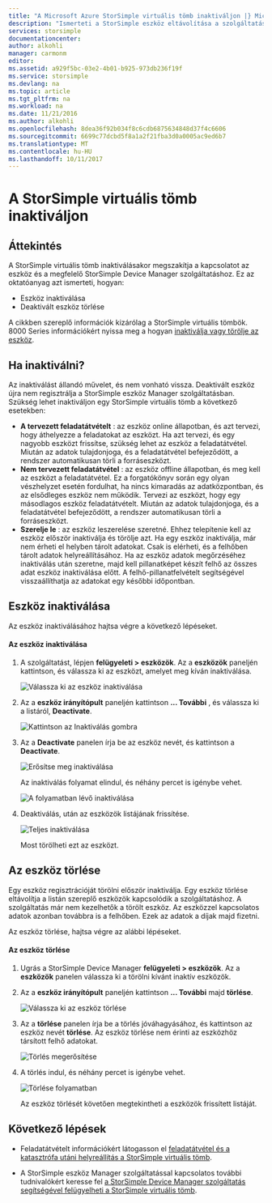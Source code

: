 ```yaml
---
title: "A Microsoft Azure StorSimple virtuális tömb inaktiváljon |} Microsoft Docs"
description: "Ismerteti a StorSimple eszköz eltávolítása a szolgáltatás első inaktiválása és törlését is."
services: storsimple
documentationcenter: 
author: alkohli
manager: carmonm
editor: 
ms.assetid: a929f5bc-03e2-4b01-b925-973db236f19f
ms.service: storsimple
ms.devlang: na
ms.topic: article
ms.tgt_pltfrm: na
ms.workload: na
ms.date: 11/21/2016
ms.author: alkohli
ms.openlocfilehash: 8dea36f92b034f8c6cdb6875634848d37f4c6606
ms.sourcegitcommit: 6699c77dcbd5f8a1a2f21fba3d0a0005ac9ed6b7
ms.translationtype: MT
ms.contentlocale: hu-HU
ms.lasthandoff: 10/11/2017
---
```

# <a name="deactivate-and-delete-a-storsimple-virtual-array"></a>A StorSimple virtuális tömb inaktiváljon

## <a name="overview"></a>Áttekintés

A StorSimple virtuális tömb inaktiválásakor megszakítja a kapcsolatot az eszköz és a megfelelő StorSimple Device Manager szolgáltatáshoz. Ez az oktatóanyag azt ismerteti, hogyan:

* Eszköz inaktiválása 
* Deaktivált eszköz törlése

A cikkben szereplő információk kizárólag a StorSimple virtuális tömbök. 8000 Series információkért nyissa meg a hogyan [inaktiválja vagy törölje az eszköz](storsimple-deactivate-and-delete-device.md).

## <a name="when-to-deactivate"></a>Ha inaktiválni?

Az inaktiválást állandó művelet, és nem vonható vissza. Deaktivált eszköz újra nem regisztrálja a StorSimple eszköz Manager szolgáltatásban. Szükség lehet inaktiváljon egy StorSimple virtuális tömb a következő esetekben:

* **A tervezett feladatátvételt** : az eszköz online állapotban, és azt tervezi, hogy áthelyezze a feladatokat az eszközt. Ha azt tervezi, és egy nagyobb eszközt frissítse, szükség lehet az eszköz a feladatátvétel. Miután az adatok tulajdonjoga, és a feladatátvétel befejeződött, a rendszer automatikusan törli a forráseszközt.
* **Nem tervezett feladatátvétel** : az eszköz offline állapotban, és meg kell az eszközt a feladatátvétel. Ez a forgatókönyv során egy olyan vészhelyzet esetén fordulhat, ha nincs kimaradás az adatközpontban, és az elsődleges eszköz nem működik. Tervezi az eszközt, hogy egy másodlagos eszköz feladatátvételt. Miután az adatok tulajdonjoga, és a feladatátvétel befejeződött, a rendszer automatikusan törli a forráseszközt.
* **Szerelje le** : az eszköz leszerelése szeretné. Ehhez telepítenie kell az eszköz először inaktiválja és törölje azt. Ha egy eszköz inaktiválja, már nem érheti el helyben tárolt adatokat. Csak is elérheti, és a felhőben tárolt adatok helyreállításához. Ha az eszköz adatok megőrzéséhez inaktiválás után szeretne, majd kell pillanatképet készít felhő az összes adat eszköz inaktiválása előtt. A felhő-pillanatfelvételt segítségével visszaállíthatja az adatokat egy későbbi időpontban.

## <a name="deactivate-a-device"></a>Eszköz inaktiválása

Az eszköz inaktiválásához hajtsa végre a következő lépéseket.

#### <a name="to-deactivate-the-device"></a>Az eszköz inaktiválása

1. A szolgáltatást, lépjen **felügyeleti > eszközök**. Az a **eszközök** paneljén kattintson, és válassza ki az eszközt, amelyet meg kíván inaktiválása.
   
    ![Válassza ki az eszköz inaktiválása](./media/storsimple-virtual-array-deactivate-and-delete-device/deactivate-delete7.png)
2. Az a **eszköz irányítópult** paneljén kattintson **... További** , és válassza ki a listáról, **Deactivate**.
   
    ![Kattintson az Inaktiválás gombra](./media/storsimple-virtual-array-deactivate-and-delete-device/deactivate-delete8.png)
3. Az a **Deactivate** panelen írja be az eszköz nevét, és kattintson a **Deactivate**. 
   
    ![Erősítse meg inaktiválása](./media/storsimple-virtual-array-deactivate-and-delete-device/deactivate-delete1.png)
   
    Az inaktiválás folyamat elindul, és néhány percet is igénybe vehet.
   
    ![A folyamatban lévő inaktiválása](./media/storsimple-virtual-array-deactivate-and-delete-device/deactivate-delete2.png)
4. Deaktiválás, után az eszközök listájának frissítése.
   
    ![Teljes inaktiválása](./media/storsimple-virtual-array-deactivate-and-delete-device/deactivate-delete3.png)
   
    Most törölheti ezt az eszközt.

## <a name="delete-the-device"></a>Az eszköz törlése

Egy eszköz regisztrációját törölni először inaktiválja. Egy eszköz törlése eltávolítja a listán szereplő eszközök kapcsolódik a szolgáltatáshoz. A szolgáltatás már nem kezelhetők a törölt eszköz. Az eszközzel kapcsolatos adatok azonban továbbra is a felhőben. Ezek az adatok a díjak majd fizetni.

Az eszköz törlése, hajtsa végre az alábbi lépéseket.

#### <a name="to-delete-the-device"></a>Az eszköz törlése

1. Ugrás a StorSimple Device Manager **felügyeleti > eszközök**. Az a **eszközök** panelen válassza ki a törölni kívánt inaktív eszközök.
2. Az a **eszköz irányítópult** paneljén kattintson **... További** majd **törlése**.
   
   ![Válassza ki az eszköz törlése](./media/storsimple-virtual-array-deactivate-and-delete-device/deactivate-delete4.png)
3. Az a **törlése** panelen írja be a törlés jóváhagyásához, és kattintson az eszköz nevét **törlése**. Az eszköz törlése nem érinti az eszközhöz társított felhő adatokat. 
   
   ![Törlés megerősítése](./media/storsimple-virtual-array-deactivate-and-delete-device/deactivate-delete5.png) 
4. A törlés indul, és néhány percet is igénybe vehet.
   
   ![Törlése folyamatban](./media/storsimple-virtual-array-deactivate-and-delete-device/deactivate-delete6.png)
   
    Az eszköz törlését követően megtekintheti a eszközök frissített listáját.

## <a name="next-steps"></a>Következő lépések

* Feladatátvételt információkért látogasson el [feladatátvétel és a katasztrófa utáni helyreállítás a StorSimple virtuális tömb](storsimple-virtual-array-failover-dr.md).

* A StorSimple eszköz Manager szolgáltatással kapcsolatos további tudnivalókért keresse fel [a StorSimple Device Manager szolgáltatás segítségével felügyelheti a StorSimple virtuális tömb](storsimple-virtual-array-manager-service-administration.md). 


